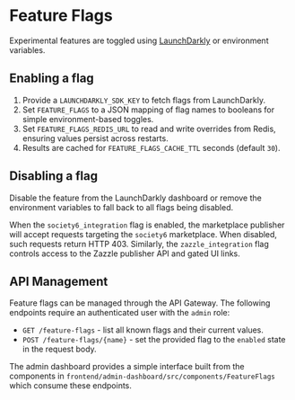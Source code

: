 # Feature Flags

Experimental features are toggled using [LaunchDarkly](https://launchdarkly.com/) or environment variables.

## Enabling a flag

1. Provide a `LAUNCHDARKLY_SDK_KEY` to fetch flags from LaunchDarkly.
2. Set `FEATURE_FLAGS` to a JSON mapping of flag names to booleans for simple environment-based toggles.
3. Set `FEATURE_FLAGS_REDIS_URL` to read and write overrides from Redis, ensuring values persist across restarts.
4. Results are cached for ``FEATURE_FLAGS_CACHE_TTL`` seconds (default ``30``).

## Disabling a flag

Disable the feature from the LaunchDarkly dashboard or remove the environment
variables to fall back to all flags being disabled.

When the `society6_integration` flag is enabled, the marketplace publisher will
accept requests targeting the `society6` marketplace. When disabled, such
requests return HTTP 403.
Similarly, the `zazzle_integration` flag controls access to the Zazzle publisher
API and gated UI links.

## API Management

Feature flags can be managed through the API Gateway. The following endpoints
require an authenticated user with the ``admin`` role:

* ``GET /feature-flags`` - list all known flags and their current values.
* ``POST /feature-flags/{name}`` - set the provided flag to the ``enabled``
  state in the request body.

The admin dashboard provides a simple interface built from the components in
``frontend/admin-dashboard/src/components/FeatureFlags`` which consume these
endpoints.
